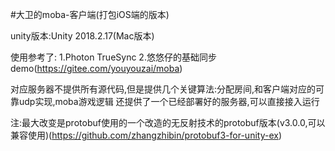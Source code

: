 #大卫的moba-客户端(打包iOS端的版本)

unity版本:Unity 2018.2.17(Mac版本)

使用参考了:
1.Photon TrueSync
2.悠悠仔的基础同步demo(https://gitee.com/youyouzai/moba)


对应服务器不提供所有源代码,但是提供几个关键算法:分配房间,和客户端对应的可靠udp实现,moba游戏逻辑
还提供了一个已经部署好的服务器,可以直接接入运行

注:最大改变是protobuf使用的一个改造的无反射技术的protobuf版本(v3.0.0,可以兼容使用)(https://github.com/zhangzhibin/protobuf3-for-unity-ex)
